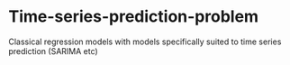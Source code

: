 # Time-series-prediction-problem
Classical regression models with models specifically suited to time series prediction (SARIMA etc)
